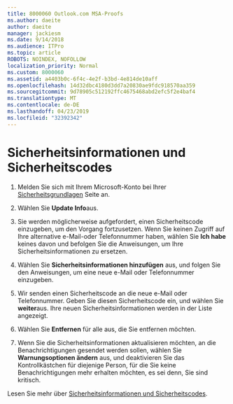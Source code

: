 ```yaml
---
title: 8000060 Outlook.com MSA-Proofs
ms.author: daeite
author: daeite
manager: jackiesm
ms.date: 9/14/2018
ms.audience: ITPro
ms.topic: article
ROBOTS: NOINDEX, NOFOLLOW
localization_priority: Normal
ms.custom: 8000060
ms.assetid: a4403b0c-6f4c-4e2f-b3bd-4e814de10aff
ms.openlocfilehash: 14d32dbc4180d3dd7a20830ae9fdc918570aa359
ms.sourcegitcommit: 9d78905c512192ffc4675468abd2efc5f2e4baf4
ms.translationtype: MT
ms.contentlocale: de-DE
ms.lasthandoff: 04/23/2019
ms.locfileid: "32392342"
---
```

# <a name="security-info-and-security-codes"></a>Sicherheitsinformationen und Sicherheitscodes

1. Melden Sie sich mit Ihrem Microsoft-Konto bei Ihrer [Sicherheitsgrundlagen](https://account.microsoft.com/security) Seite an. 
    
2. Wählen Sie **Update Info**aus. 
    
3. Sie werden möglicherweise aufgefordert, einen Sicherheitscode einzugeben, um den Vorgang fortzusetzen. Wenn Sie keinen Zugriff auf Ihre alternative e-Mail-oder Telefonnummer haben, wählen Sie **Ich habe** keines davon und befolgen Sie die Anweisungen, um Ihre Sicherheitsinformationen zu ersetzen. 
    
4. Wählen Sie **Sicherheitsinformationen hinzufügen** aus, und folgen Sie den Anweisungen, um eine neue e-Mail oder Telefonnummer einzugeben. 
    
5. Wir senden einen Sicherheitscode an die neue e-Mail oder Telefonnummer. Geben Sie diesen Sicherheitscode ein, und wählen Sie **weiter**aus. Ihre neuen Sicherheitsinformationen werden in der Liste angezeigt. 
    
6. Wählen Sie **Entfernen** für alle aus, die Sie entfernen möchten. 
    
7. Wenn Sie die Sicherheitsinformationen aktualisieren möchten, an die Benachrichtigungen gesendet werden sollen, wählen Sie **Warnungsoptionen ändern** aus, und deaktivieren Sie das Kontrollkästchen für diejenige Person, für die Sie keine Benachrichtigungen mehr erhalten möchten, es sei denn, Sie sind kritisch. 
    
Lesen Sie mehr über [Sicherheitsinformationen und Sicherheitscodes](https://support.microsoft.com/help/12428/).
  

